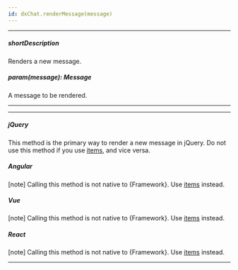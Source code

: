 ```yaml
---
id: dxChat.renderMessage(message)
---
```

---
##### shortDescription
Renders a new message.

##### param(message): Message
A message to be rendered.

---
---
##### jQuery

This method is the primary way to render a new message in jQuery. Do not use this method if you use [items](/Documentation/ApiReference/UI_Components/dxChat/Configuration/#items), and vice versa.

##### Angular

[note] Calling this method is not native to {Framework}. Use [items](/Documentation/ApiReference/UI_Components/dxChat/Configuration/#items) instead.

##### Vue

[note] Calling this method is not native to {Framework}. Use [items](/Documentation/ApiReference/UI_Components/dxChat/Configuration/#items) instead.

##### React

[note] Calling this method is not native to {Framework}. Use [items](/Documentation/ApiReference/UI_Components/dxChat/Configuration/#items) instead.

---